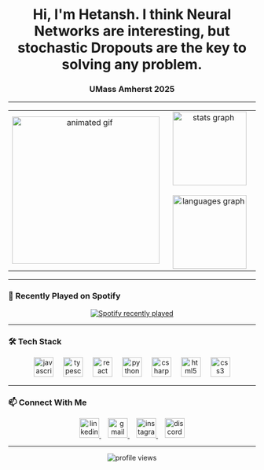 <h1 align="center">Hi, I'm Hetansh. I think Neural Networks are interesting, but stochastic Dropouts are the key to solving any problem.</h1>
<h3 align="center">UMass Amherst 2025</h3>

---

<table align="center">
<tr>
<td width="50%" align="center">
  <img src="https://upload.wikimedia.org/wikipedia/commons/f/f1/Newspaper_-_Idil_Keysan_-_Wikimedia_Giphy_stickers_2019.gif" width="300" alt="animated gif" />
</td>
<td width="50%" align="center">
  <img src="https://github-readme-stats.vercel.app/api?username=Hetens&hide_title=false&hide_rank=false&show_icons=true&include_all_commits=true&count_private=true&disable_animations=false&theme=dracula&locale=en&hide_border=false" height="150" alt="stats graph"  />
  <br/><br/>
  <img src="https://github-readme-stats.vercel.app/api/top-langs?username=Hetens&locale=en&hide_title=false&layout=compact&card_width=320&langs_count=5&theme=dracula&hide_border=false" height="150" alt="languages graph"  />
</td>
</tr>
</table>

---

### 🎵 Recently Played on Spotify

<p align="center">
  <a href="https://open.spotify.com/user/Hetens">
    <img src="https://spotify-recently-played-readme.vercel.app/api?user=ngp2b3iv13rnj7upy1n2w5hav&count=2&unique=true" alt="Spotify recently played" />
  </a>
</p>

---

### 🛠️ Tech Stack

<p align="center">
  <img src="https://cdn.jsdelivr.net/gh/devicons/devicon/icons/javascript/javascript-original.svg" height="40" alt="javascript logo" />
  <img width="12" />
  <img src="https://cdn.jsdelivr.net/gh/devicons/devicon/icons/typescript/typescript-original.svg" height="40" alt="typescript logo" />
  <img width="12" />
  <img src="https://cdn.jsdelivr.net/gh/devicons/devicon/icons/react/react-original.svg" height="40" alt="react logo" />
  <img width="12" />
  <img src="https://cdn.jsdelivr.net/gh/devicons/devicon/icons/python/python-original.svg" height="40" alt="python logo" />
  <img width="12" />
  <img src="https://cdn.jsdelivr.net/gh/devicons/devicon/icons/csharp/csharp-original.svg" height="40" alt="csharp logo" />
  <img width="12" />
  <img src="https://cdn.jsdelivr.net/gh/devicons/devicon/icons/html5/html5-original.svg" height="40" alt="html5 logo" />
  <img width="12" />
  <img src="https://cdn.jsdelivr.net/gh/devicons/devicon/icons/css3/css3-original.svg" height="40" alt="css3 logo" />
</p>

---

### 📫 Connect With Me

<p align="center">
  <a href="https://www.linkedin.com/in/hetansh-shah-594b14225/" target="_blank">
    <img src="https://img.shields.io/static/v1?message=LinkedIn&logo=linkedin&label=&color=0077B5&logoColor=white&labelColor=&style=for-the-badge" height="40" alt="linkedin logo" />
  </a>
  <img width="10" />
  <a href="mailto:hetansh.shah95@gmail.com" target="_blank">
    <img src="https://img.shields.io/static/v1?message=Gmail&logo=gmail&label=&color=D14836&logoColor=white&labelColor=&style=for-the-badge" height="40" alt="gmail logo" />
  </a>
  <img width="10" />
  <a href="https://www.instagram.com/hetens_finally/" target="_blank">
    <img src="https://img.shields.io/static/v1?message=Instagram&logo=instagram&label=&color=E4405F&logoColor=white&labelColor=&style=for-the-badge" height="40" alt="instagram logo" />
  </a>
  <img width="10" />
  <img src="https://img.shields.io/static/v1?message=bubbles7545&logo=discord&label=&color=7289DA&logoColor=white&labelColor=&style=for-the-badge" height="40" alt="discord logo" />
</p>

---

<p align="center">
  <img src="https://komarev.com/ghpvc/?username=Hetens&color=blueviolet&style=flat-square&label=Profile+Views" alt="profile views" />
</p>

